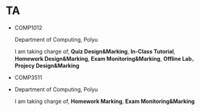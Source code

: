 TA
======
* COMP1012<br>

  Department of Computing, Polyu<br>
  
  I am taking charge of, **Quiz Design&Marking**, **In-Class Tutorial**, **Homework Design&Marking**, **Exam Monitoring&Marking**, **Offline Lab**，**Projecy Design&Marking**
  
* COMP3511
* 
  Department of Computing, Polyu
  
  I am taking charge of, **Homework Marking**, **Exam Monitoring&Marking**
